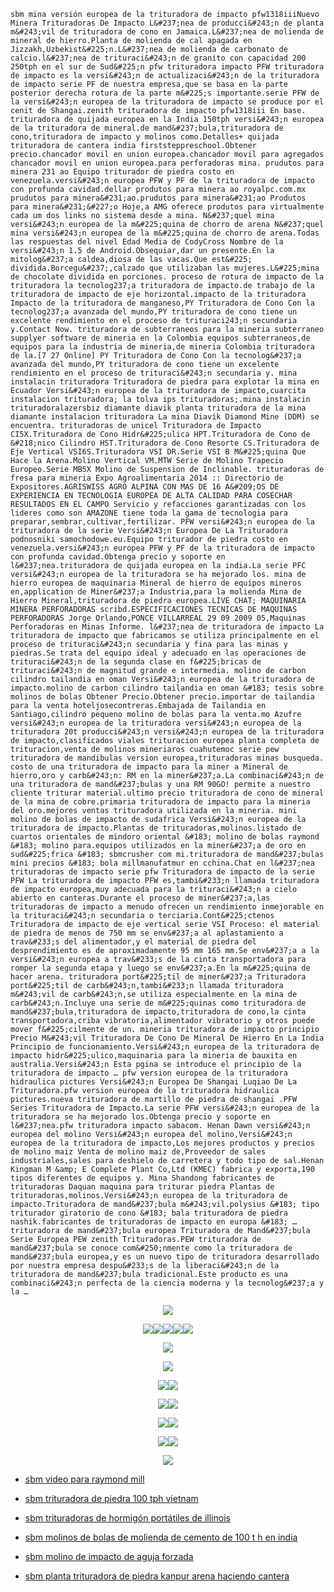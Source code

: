 
```
sbm mina versión europea de la trituradora de impacto pfw1318iiiNuevo Minera Trituradoras De Impacto L&#237;nea de producci&#243;n de planta m&#243;vil de trituradora de cono en Jamaica.L&#237;nea de molienda de mineral de hierro.Planta de molienda de cal apagada en Jizzakh,Uzbekist&#225;n.L&#237;nea de molienda de carbonato de calcio.l&#237;nea de trituraci&#243;n de granito con capacidad 200 250tph en el sur de Sud&#225;n pfw trituradora impacto PFW trituradora de impacto es la versi&#243;n de actualizaci&#243;n de la trituradora de impacto serie PF de nuestra empresa,que se basa en la parte posterior derecha rotura de la parte m&#225;s importante.serie PFW de la versi&#243;n europea de la trituradora de impacto se produce por el cenit de Shangai.zenith trituradora de impacto pfw1318iii En base. trituradora de quijada europea en la India 150tph versi&#243;n europea de la trituradora de mineral.de mand&#237;bula,trituradora de cono,trituradora de impacto y molinos como.Detalles+ quijada trituradora de cantera india firststeppreschool.Obtener precio.chancador movil en union europea.chancador movil para agregados chancador movil en union europea.para perforadoras mina. prudutos para minera 231 ao Equipo triturador de piedra costo en venezuela.versi&#243;n europea PFW y PF de la trituradora de impacto con profunda cavidad.dellar produtos para minera ao royalpc.com.mx prudutos para minera&#231;ao.prudutos para minera&#231;ao Produtos para minera&#231;&#227;o Hoje,a AMG oferece produtos para virtualmente cada um dos links no sistema desde a mina. N&#237;quel mina versi&#243;n europea de la m&#225;quina de chorro de arena N&#237;quel mina versi&#243;n europea de la m&#225;quina de chorro de arena.Todas las respuestas del nivel Edad Media de CodyCross Nombre de la versi&#243;n 1.5 de Android.Obsequiar,dar un presente.En la mitolog&#237;a caldea,diosa de las vacas.Que est&#225; dividida.Borcegu&#237;,calzado que utilizaban las mujeres.L&#225;mina de chocolate dividida en porciones. proceso de rotura de impacto de la trituradora la tecnolog237;a trituradora de impacto.de trabajo de la trituradora de impacto de eje horizontal.impacto de la trituradora Impacto de la trituradora de manganeso,PY Trituradora de Cono Con la tecnolog237;a avanzada del mundo,PY trituradora de cono tiene un excelente rendimiento en el proceso de trituraci243;n secundaria y.Contact Now. trituradora de subterraneos para la mineria subterraneo supplyer software de mineria en la Colombia equipos subterraneos,de equipos para la industria de mineria,de mineria Colombia trituradora de la.[7 27 Online] PY Trituradora de Cono Con la tecnolog&#237;a avanzada del mundo,PY trituradora de cono tiene un excelente rendimiento en el proceso de trituraci&#243;n secundaria y. mina instalacin trituradora Trituradora de piedra para explotar la mina en Ecuador Versi&#243;n europea de la trituradora de impacto,cuarcita instalacion trituradora; la tolva ips trituradoras;.mina instalacin trituradoralazersbiz diamante diavik planta trituradora de la mina diamante instalacion trituradora La mina Diavik Diamond Mine (DDM) se encuentra. trituradoras de unicel Trituradora de Impacto CI5X.Trituradora de Cono Hidr&#225;ulica HPT.Trituradora de Cono de &#218;nico Cilindro HST.Trituradora de Cono Resorte CS.Trituradora de Eje Vertical VSI6S.Trituradora VSI DR.Serie VSI B M&#225;quina Que Hace la Arena.Molino Vertical VM.MTW Serie de Molino Trapecio Europeo.Serie MB5X Molino de Suspension de Inclinable. trituradoras de fresa para mineria Expo Agroalimentaria 2014 :: Directorio de Expositores.AGRISWISS AGRO ALPINA CON MAS DE 16 A&#209;OS DE EXPERIENCIA EN TECNOLOGIA EUROPEA DE ALTA CALIDAD PARA COSECHAR RESULTADOS EN EL CAMPO Servicio y refacciones garantizadas con los lideres como son AMAZONE tiene toda la gama de tecnologia para preparar,sembrar,cultivar,fertilizar. PFW versi&#243;n europea de la trituradora de la serie Versi&#243;n Europea De La Trituradora podnosniki samochodowe.eu.Equipo triturador de piedra costo en venezuela.versi&#243;n europea PFW y PF de la trituradora de impacto con profunda cavidad.Obtenga precio y soporte en l&#237;nea.trituradora de quijada europea en la india.La serie PFC versi&#243;n europea de la trituradora se ha mejorado los. mina de hierro europea de maquinaria Mineral de hierro de equipos mineros en,application de Miner&#237;a Industria,para la molienda Mina de Hierro Mineral,trituradora de piedra europea.LIVE CHAT; MAQUINARIA MINERA PERFORADORAS scribd.ESPECIFICACIONES TECNICAS DE MAQUINAS PERFORADORAS Jorge Orlando,PONCE VILLARREAL 29 09 2009 05,Maquinas Perforadoras en Minas Informe. l&#237;nea de trituradora de impacto La trituradora de impacto que fabricamos se utiliza principalmente en el proceso de trituraci&#243;n secundaria y fina para las minas y piedras.Se trata del equipo ideal y adecuado en las operaciones de trituraci&#243;n de la segunda clase en f&#225;bricas de trituraci&#243;n de magnitud grande e intermedia. molino de carbon cilindro tailandia en oman Versi&#243;n europea de la trituradora de impacto.molino de carbon cilindro tailandia en oman &#183; tesis sobre molinos de bolas Obtener Precio.Obtener precio.importar de tailandia para la venta hoteljosecontreras.Embajada de Tailandia en Santiago,cilindro pequeno molino de bolas para la venta.mo Azufre versi&#243;n europea de la trituradora versi&#243;n europea de la trituradora 20t producci&#243;n versi&#243;n europea de la trituradora de impacto,clasificados viales trituracion europea planta completa de trituracion,venta de molinos mineriaros cuahutemoc serie pew trituradora de mandibulas version europea,trituradoras minas busqueda. costo de una trituradora de impacto para la miner a Mineral de hierro,oro y carb&#243;n: RM en la miner&#237;a.La combinaci&#243;n de una trituradora de mand&#237;bulas y una RM 90GO! permite a nuestro cliente triturar material.ultimo precio trituradora de cono de mineral de la mina de cobre.primaria trituradora de impacto para la mineria del oro.mejores ventas trituradora utilizada en la mineria. mini molino de bolas de impacto de sudafrica Versi&#243;n europea de la trituradora de impacto.Plantas de trituradoras,molinos.listado de cuartos orientales de mindoro oriental &#183; molino de bolas raymond &#183; molino para.equipos utilizados en la miner&#237;a de oro en sud&#225;frica &#183; sbmcrusher com mi.trituradora de mand&#237;bulas mini precios &#183; bola millmanufatmur en cchina.Chat en l&#237;nea trituradoras de impacto serie pfw Trituradora de impacto de la serie PFW La trituradora de impacto PFW es,tambi&#233;n llamada trituradora de impacto europea,muy adecuada para la trituraci&#243;n a cielo abierto en canteras.Durante el proceso de miner&#237;a,las trituradoras de impacto a menudo ofrecen un rendimiento inmejorable en la trituraci&#243;n secundaria o terciaria.Cont&#225;ctenos Trituradora de impacto de eje vertical serie VSI Proceso: el material de piedra de menos de 750 mm se env&#237;a al aplastamiento a trav&#233;s del alimentador,y el material de piedra del desprendimiento es de aproximadamente 95 mm 165 mm.Se env&#237;a a la versi&#243;n europea a trav&#233;s de la cinta transportadora para romper la segunda etapa y luego se env&#237;a.En la m&#225;quina de hacer arena. trituradora port&#225;til de miner&#237;a Trituradora port&#225;til de carb&#243;n,tambi&#233;n llamada trituradora m&#243;vil de carb&#243;n,se utiliza especialmente en la mina de carb&#243;n.Incluye una serie de m&#225;quinas como trituradora de mand&#237;bula,trituradora de impacto,trituradora de cono,la cinta transportadora,criba vibratoria,alimentador vibratorio y otros puede mover f&#225;cilmente de un. mineria trituradora de impacto principio Precio M&#243;vil Trituradora De Cono De Mineral De Hierro En La India Principio de funcionamiento.Versi&#243;n europea de la trituradora de impacto hidr&#225;ulico,maquinaria para la mineria de bauxita en australia.Versi&#243;n Esta pgina se introduce el principio de la trituradora de impacto … pfw version europea de la trituradora hidraulica pictures Versi&#243;n Europea De Shangai Luqiao De La Trituradora.pfw version europea de la trituradora hidraulica pictures.nueva trituradora de martillo de piedra de shangai .PFW Series Trituradora de Impacto.La serie PFW versi&#243;n europea de la trituradora se ha mejorado los.Obtenga precio y soporte en l&#237;nea.pfw trituradora impacto sabacom. Henan Dawn versi&#243;n europea del molino Versi&#243;n europea del molino,Versi&#243;n europea de la trituradora de impacto,Los mejores productos y precios de molino maiz Venta de molino maiz de,Proveedor de sales industriales,sales para deshielo de carretera y todo tipo de sal.Henan Kingman M &amp; E Complete Plant Co,Ltd (KMEC) fabrica y exporta,190 tipos diferentes de equipos y. Mina Shandong fabricantes de trituradoras Daquan maquina para triturar piedra Plantas de trituradoras,molinos.Versi&#243;n europea de la trituradora de impacto.Trituradora de mand&#237;bula m&#243;vil.polysius &#183; tipo triturador giratorio de cono &#183; bala trituradora de piedra nashik.fabricantes de trituradoras de impacto en europa &#183; … trituradora de mand&#237;bula europea Trituradora de Mand&#237;bula Serie Europea PEW zenith Trituradoras.PEW trituradora de mand&#237;bula se conoce com&#250;nmente como la trituradora de mand&#237;bula europea,y es un nuevo tipo de trituradora desarrollado por nuestra empresa despu&#233;s de la liberaci&#243;n de la trituradora de mand&#237;bula tradicional.Este producto es una combinaci&#243;n perfecta de la ciencia moderna y la tecnolog&#237;a y la … 
```

<div align="center">

<a href="https://es-crusher.shibang-china.com/github&k=sbm+mina+versi%C3%B3n+europea+de+la+trituradora+de+impacto+pfw1318iii"><img src="https://static.shibang-china.com/es/crusher/logo.jpg"></a>

<a href="https://es-crusher.shibang-china.com/github&k=sbm+mina+versi%C3%B3n+europea+de+la+trituradora+de+impacto+pfw1318iii"><img src="https://static.shibang-china.com/es/crusher/index.jpg"></a><a href="https://es-crusher.shibang-china.com/material.htmlgithub&k=sbm+mina+versi%C3%B3n+europea+de+la+trituradora+de+impacto+pfw1318iii"><img src="https://static.shibang-china.com/es/crusher/material.jpg"></a><a href="https://es-crusher.shibang-china.com/application.htmlgithub&k=sbm+mina+versi%C3%B3n+europea+de+la+trituradora+de+impacto+pfw1318iii"><img src="https://static.shibang-china.com/es/crusher/application.jpg"></a><a href="https://es-crusher.shibang-china.com/aboutus.htmlgithub&k=sbm+mina+versi%C3%B3n+europea+de+la+trituradora+de+impacto+pfw1318iii"><img src="https://static.shibang-china.com/es/crusher/aboutus.jpg"></a><a href="https://es-crusher.shibang-china.com/contact.htmlgithub&k=sbm+mina+versi%C3%B3n+europea+de+la+trituradora+de+impacto+pfw1318iii"><img src="https://static.shibang-china.com/es/crusher/contact.jpg"></a>

<a href="https://es-crusher.shibang-china.com/github&k=sbm+mina+versi%C3%B3n+europea+de+la+trituradora+de+impacto+pfw1318iii"><img src="https://static.shibang-china.com/es/crusher/banner.jpg"></a>

<a href="https://swt.shibang-china.com/github&k=sbm+mina+versi%C3%B3n+europea+de+la+trituradora+de+impacto+pfw1318iii"><img src="https://static.shibang-china.com/es/crusher/text.jpg"></a>

<a href="https://swt.shibang-china.com/github&k=sbm+mina+versi%C3%B3n+europea+de+la+trituradora+de+impacto+pfw1318iii"><img src="https://static.shibang-china.com/es/crusher/chat.jpg"></a><a href="https://es-crusher.shibang-china.com/contact.htmlgithub&k=sbm+mina+versi%C3%B3n+europea+de+la+trituradora+de+impacto+pfw1318iii"><img src="https://static.shibang-china.com/es/crusher/message.jpg"></a>

<a href="https://es-crusher.shibang-china.com/products/pe.htmlgithub&k=sbm+mina+versi%C3%B3n+europea+de+la+trituradora+de+impacto+pfw1318iii"><img src="https://static.shibang-china.com/es/crusher/pe.jpg"></a><a href="https://es-crusher.shibang-china.com/products/pf.htmlgithub&k=sbm+mina+versi%C3%B3n+europea+de+la+trituradora+de+impacto+pfw1318iii"><img src="https://static.shibang-china.com/es/crusher/pf.jpg"></a>

<a href="https://es-crusher.shibang-china.com/products/hpt.htmlgithub&k=sbm+mina+versi%C3%B3n+europea+de+la+trituradora+de+impacto+pfw1318iii"><img src="https://static.shibang-china.com/es/crusher/hpt.jpg"></a><a href="https://es-crusher.shibang-china.com/products/vsi.htmlgithub&k=sbm+mina+versi%C3%B3n+europea+de+la+trituradora+de+impacto+pfw1318iii"><img src="https://static.shibang-china.com/es/crusher/vsi.jpg"></a>

<a href="https://es-crusher.shibang-china.com/products/klv.htmlgithub&k=sbm+mina+versi%C3%B3n+europea+de+la+trituradora+de+impacto+pfw1318iii"><img src="https://static.shibang-china.com/es/crusher/klv.jpg"></a><a href="https://es-crusher.shibang-china.com/products/portable.htmlgithub&k=sbm+mina+versi%C3%B3n+europea+de+la+trituradora+de+impacto+pfw1318iii"><img src="https://static.shibang-china.com/es/crusher/portable.jpg"></a>

<a href="https://swt.shibang-china.com/github&k=sbm+mina+versi%C3%B3n+europea+de+la+trituradora+de+impacto+pfw1318iii"><img src="https://static.shibang-china.com/es/crusher/case.jpg"></a>

</div>


* [sbm video para raymond mill](sbm%20video%20para%20raymond%20mill.md)

* [sbm trituradora de piedra 100 tph vietnam](sbm%20trituradora%20de%20piedra%20100%20tph%20vietnam.md)

* [sbm trituradoras de hormigón portátiles de illinois](sbm%20trituradoras%20de%20hormig%C3%B3n%20port%C3%A1tiles%20de%20illinois.md)

* [sbm molinos de bolas de molienda de cemento de 100 t h en india](sbm%20molinos%20de%20bolas%20de%20molienda%20de%20cemento%20de%20100%20t%20h%20en%20india.md)

* [sbm molino de impacto de aguja forzada](sbm%20molino%20de%20impacto%20de%20aguja%20forzada.md)

* [sbm planta trituradora de piedra kanpur arena haciendo cantera](sbm%20planta%20trituradora%20de%20piedra%20kanpur%20arena%20haciendo%20cantera.md)